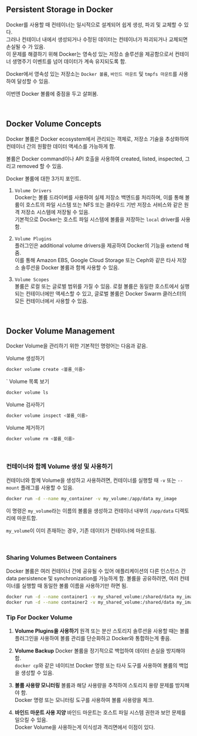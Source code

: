 ## Persistent Storage in Docker

Docker를 사용할 때 컨테이너는 일시적으로 설계되어 쉽게 생성, 파괴 및 교체할 수 있다. \
그러나 컨테이너 내에서 생성되거나 수정된 데이터는 컨테이너가 파괴되거나 교체되면 손실될 수 가 있음. \
이 문제를 해결하기 위해 Docker는 영속성 있는 저장소 솔루션을 제공함으로서 컨테이너 생명주기 이벤트를 넘어 데이터가 계속 유지되도록 함.

Docker에서 영속성 있는 저장소는 `Docker 볼륨`, `바인드 마운트` 및 `tmpfs 마운트`를 사용하여 달성할 수 있음.

이번엔 Docker 볼륨에 중점을 두고 살펴봄.

<br>

## Docker Volume Concepts

Docker 볼륨은 Docker ecosystem에서 관리되는 객체로, 저장소 기술을 추상화하여 컨테이너 간의 원활한 데이터 액세스를 가능하게 함.

볼륨은 Docker command이나 API 호출을 사용하여 created, listed, inspected, 그리고 removed 할 수 있음.

Docker 볼륨에 대한 3가지 포인트.

1.  `Volume Drivers` \
   Docker는 볼륨 드라이버를 사용하여 실제 저장소 백엔드를 처리하며, 이를 통해 볼륨이 호스트의 파일 시스템 또는 NFS 또는 클라우드 기반 저장소 서비스와 같은 원격 저장소 시스템에 저장될 수 있음. \
   기본적으로 Docker는 호스트 파일 시스템에 볼륨을 저장하는 `local` driver를 사용함.

2.  `Volume Plugins` \
   플러그인은 additional volume drivers을 제공하여 Docker의 기능을 extend 해줌. \
    이를 통해 Amazon EBS, Google Cloud Storage 또는 Ceph와 같은 타사 저장소 솔루션을 Docker 볼륨과 함께 사용할 수 있음.
    
3.  `Volume Scopes` \
   볼륨은 로컬 또는 글로벌 범위를 가질 수 있음. 
   로컬 볼륨은 동일한 호스트에서 실행되는 컨테이너에만 액세스할 수 있고, 글로벌 볼륨은 Docker Swarm 클러스터의 모든 컨테이너에서 사용할 수 있음.
       

<br>

## Docker Volume Management

Docker Volume을 관리하기 위한 기본적인 명령어는 다음과 같음.

Volume 생성하기

```bash
docker volume create <볼륨_이름>
```
`
Volume 목록 보기

```bash
docker volume ls
```

Volume 검사하기

```bash
docker volume inspect <볼륨_이름>
```

Volume 제거하기

```bash
docker volume rm <볼륨_이름>
```

<br>

### 컨테이너와 함께 Volume 생성 및 사용하기

컨테이너와 함께 Volume을 생성하고 사용하려면, 컨테이너를 실행할 때 `-v` 또는 `--mount` 플래그를 사용할 수 있음.

```bash
docker run -d --name my_container -v my_volume:/app/data my_image
```

이 명령은 `my_volume`라는 이름의 볼륨을 생성하고 컨테이너 내부의 `/app/data` 디렉토리에 마운트함.

`my_volume`이 이미 존재하는 경우, 기존 데이터가 컨테이너에 마운트됨.

<br>

### Sharing Volumes Between Containers

Docker 볼륨은 여러 컨테이너 간에 공유될 수 있어 애플리케이션의 다른 인스턴스 간 data persistence 및 synchronization를 가능하게 함.
볼륨을 공유하려면, 여러 컨테이너를 실행할 때 동일한 볼륨 이름을 사용하기만 하면 됨.


```bash
docker run -d --name container1 -v my_shared_volume:/shared/data my_image
docker run -d --name container2 -v my_shared_volume:/shared/data my_image
```


### Tip For Docker Volume


1.   **Volume Plugins을 사용하기** 
   원격 또는 분산 스토리지 솔루션을 사용할 때는 볼륨 플러그인을 사용하여 볼륨 관리를 단순화하고 Docker와 통합하는게 좋음.
    
2.  **Volume Backup** 
   Docker 볼륨을 정기적으로 백업하여 데이터 손실을 방지해야함. \
    `docker cp`와 같은 네이티브 Docker 명령 또는 타사 도구를 사용하여 볼륨의 백업을 생성할 수 있음.
    
3.  **볼륨 사용량 모니터링** 
   볼륨과 해당 사용량을 추적하여 스토리지 용량 문제를 방지해야 함. \
   Docker 명령 또는 모니터링 도구를 사용하여 볼륨 사용량을 체크.
    
4.  **바인드 마운트 사용 지양** 
   바인드 마운트는 호스트 파일 시스템 권한과 보안 문제를 일으킬 수 있음. \
   Docker Volume을 사용하는게 이식성과 격리면에서 이점이 있다.

